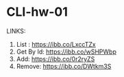 # CLI-hw-01

LINKS:

1. List : https://ibb.co/LxccTZx
2. Get By Id: https://ibb.co/wSHPWbp
3. Add: https://ibb.co/0r2ryZS
4. Remove: https://ibb.co/DWtkm3S
